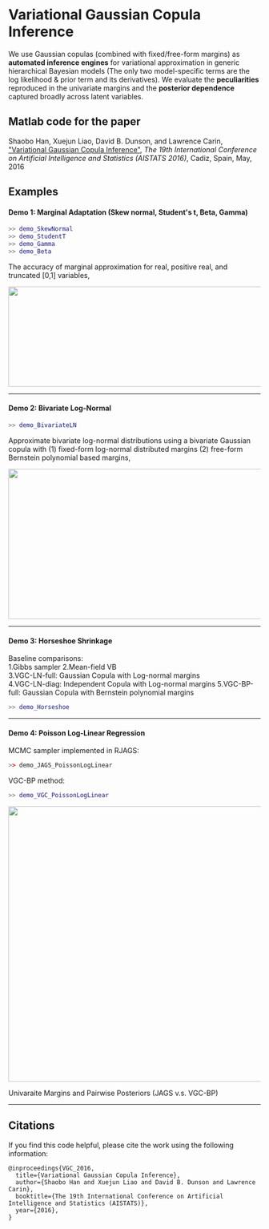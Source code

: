 # Variational Gaussian Copula Inference

We use Gaussian copulas (combined with fixed/free-form margins) as **automated inference engines** for variational approximation in generic hierarchical Bayesian models (The only two model-specific terms are the log likelihood & prior term and its derivatives). We evaluate the **peculiarities** reproduced in the univariate margins and the **posterior dependence** captured broadly across latent variables.

## Matlab code for the paper

Shaobo Han, Xuejun Liao, David B. Dunson, and Lawrence Carin, <a href="http://people.ee.duke.edu/~lcarin/VGC_AISTATS2016.pdf"> "Variational Gaussian Copula Inference"</a>, *The 19th International Conference on Artificial Intelligence and Statistics (AISTATS 2016)*, Cadiz, Spain, May, 2016

## Examples

#### Demo 1: Marginal Adaptation (Skew normal, Student's t, Beta, Gamma) 

```Matlab
>> demo_SkewNormal
>> demo_StudentT
>> demo_Gamma
>> demo_Beta
```
The accuracy of marginal approximation for real, positive real, and truncated [0,1] variables, 

<a href="url"><img src="https://github.com/shaobohan/VariationalGaussianCopula/blob/master/figure/margins.png" align="center" height="200" width="800"></a>


---
#### Demo 2: Bivariate Log-Normal

```Matlab
>> demo_BivariateLN
```
Approximate bivariate log-normal distributions using a bivariate Gaussian copula with (1) fixed-form log-normal distributed margins (2) free-form Bernstein polynomial based margins,

<a href="url"><img src="https://github.com/shaobohan/VariationalGaussianCopula/blob/master/figure/lognormal.png" align="center" height="300" width="800"></a>

---
#### Demo 3: Horseshoe Shrinkage

Baseline comparisons:  
1.Gibbs sampler 
2.Mean-field VB  
3.VGC-LN-full: Gaussian Copula with Log-normal margins  
4.VGC-LN-diag: Independent Copula with Log-normal margins 
5.VGC-BP-full: Gaussian Copula with Bernstein polynomial margins

```Matlab
>> demo_Horseshoe
```
---
#### Demo 4: Poisson Log-Linear Regression

MCMC sampler implemented in RJAGS:

```r
>> demo_JAGS_PoissonLogLinear
```
VGC-BP method: 

```Matlab
>> demo_VGC_PoissonLogLinear
```

<a href="url"><img src="https://github.com/shaobohan/VariationalGaussianCopula/blob/master/figure/VGC-JAGS.png" align="center" height="550" width="800"></a>

Univaraite Margins and Pairwise Posteriors (JAGS v.s. VGC-BP)

---

## Citations

If you find this code helpful, please cite the work using the following information:

    @inproceedings{VGC_2016,
      title={Variational Gaussian Copula Inference},
      author={Shaobo Han and Xuejun Liao and David B. Dunson and Lawrence Carin},
      booktitle={The 19th International Conference on Artificial Intelligence and Statistics (AISTATS)},
      year={2016},
    }
